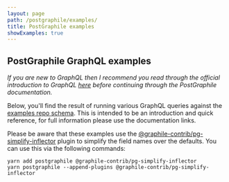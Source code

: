 ```yaml
---
layout: page
path: /postgraphile/examples/
title: PostGraphile examples
showExamples: true
---
```


## PostGraphile GraphQL examples

_If you are new to GraphQL then I recommend you read through the official
introduction to GraphQL [here](https://graphql.org/learn/) before continuing
through the PostGraphile documentation._

Below, you'll find the result of running various GraphQL queries against the
[examples repo schema](https://github.com/graphile/examples/tree/master/db).
This is intended to be an introduction and quick reference, for full
information please use the documentation links.

Please be aware that these examples use the
[@graphile-contrib/pg-simplify-inflector](https://github.com/graphile-contrib/pg-simplify-inflector)
plugin to simplify the field names over the defaults. You can use this via the following commands:

```
yarn add postgraphile @graphile-contrib/pg-simplify-inflector
yarn postgraphile --append-plugins @graphile-contrib/pg-simplify-inflector
```
